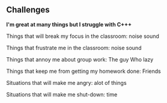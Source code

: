 ## Challenges
<p><b>I'm great at many things but I struggle with C+++</b></p> 
<p>Things that will break my focus in the classroom: noise sound</p>
<p>Things that frustrate me in the classroom: noise sound</p>
<p>Things that annoy me about group work: The guy Who lazy </p>
<p>Things that keep me from getting my homework done: Friends</p>
<p>Situations that will make me angry: alot of things</p>
<p>Situations that will make me shut-down: time </p>
